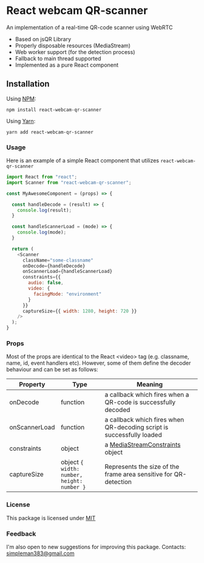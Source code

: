 # React webcam QR-scanner
An implementation of a real-time QR-code scanner using WebRTC

* Based on jsQR Library
* Properly disposable resources (MediaStream)
* Web worker support (for the detection process)
* Fallback to main thread supported
* Implemented as a pure React component



## Installation

Using [NPM](https://www.npmjs.com/):

```batch
npm install react-webcam-qr-scanner
```

Using [Yarn](https://yarnpkg.com/):

```batch
yarn add react-webcam-qr-scanner
```



### Usage

Here is an example of a simple React component that utilizes ```react-webcam-qr-scanner```

```javascript
import React from "react";
import Scanner from "react-webcam-qr-scanner";

const MyAwesomeComponent = (props) => {

  const handleDecode = (result) => {
    console.log(result);
  } 

  const handleScannerLoad = (mode) => {
    console.log(mode);
  }

  return (
    <Scanner 
      className="some-classname"
      onDecode={handleDecode}
      onScannerLoad={handleScannerLoad}
      constraints={{ 
        audio: false, 
        video: { 
          facingMode: "environment" 
        } 
      }}
      captureSize={{ width: 1280, height: 720 }}
    />
  );
}

```


### Props

Most of the props are identical to the React \<video\> tag (e.g. classname, name, id, event handlers etc). 
However, some of them define the decoder behaviour and can be set as follows:

Property | Type | Meaning
---------|------|--------
onDecode | function | a callback which fires when a QR-code is successfully decoded
onScannerLoad | function | a callback which fires when QR-decoding script is successfully loaded
constraints | object | a [MediaStreamConstraints](https://developer.mozilla.org/en-US/docs/Web/API/MediaStreamConstraints) object
captureSize | object  ```{ width: number, height: number }``` |  Represents the size of the frame area sensitive for QR-detection
 
 
### License

This package is licensed under [MIT](https://opensource.org/licenses/MIT)


### Feedback

I'm also open to new suggestions for improving this package. Contacts: simpleman383@gmail.com

